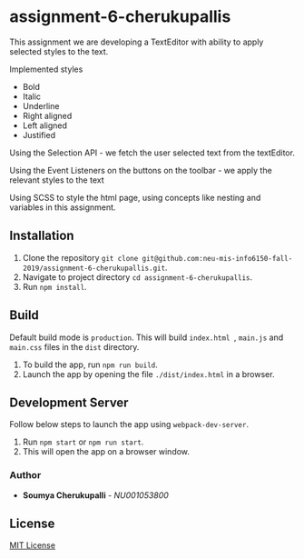 # assignment-6-cherukupallis

This assignment we are developing a TextEditor with ability to apply selected styles to the text.

Implemented styles  
* Bold
* Italic
* Underline 
* Right aligned
* Left aligned 
* Justified 

Using the Selection API - we fetch the user selected text from the textEditor. 

Using the Event Listeners on the buttons on the toolbar - we apply the relevant styles to the text 

Using SCSS to style the html page, using concepts like nesting and variables in this assignment. 


## Installation
1. Clone the repository `git clone git@github.com:neu-mis-info6150-fall-2019/assignment-6-cherukupallis.git`.
2. Navigate to project directory `cd assignment-6-cherukupallis`.
3. Run `npm install`.

## Build
Default build mode is `production`. This will build `index.html `, `main.js` and `main.css` files in the `dist` directory.
1. To build the app, run `npm run build`.
2. Launch the app by opening the file `./dist/index.html` in a browser.

## Development Server
Follow below steps to launch the app using `webpack-dev-server`.
1. Run `npm start` or `npm run start`.
2. This will open the app on a browser window.

### Author
* **Soumya Cherukupalli** - *NU001053800*  

## License
[MIT License](https://opensource.org/licenses/MIT)
